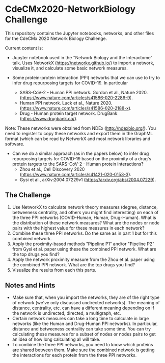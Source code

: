 # CdeCMx2020-NetworkBiology Challenge

This repository contains the Jupyter notebooks, networks, and other files for the CdeCMx 2020 Network Biology Challenge.

Current content is:

- Jupyter notebook used in the "Network Biology and the Interactome" talk. Uses NetworkX (https://networkx.github.io/) to import a network, visualize it, and calculate some basic network measures.

- Some protein-protein interaction (PPI) networks that we can use to try to infer drug repurposing targets for COVID-19. In particular  
  * SARS-CoV-2 - Human PPI network. Gordon et al., Nature 2020. (https://www.nature.com/articles/s41586-020-2286-9).
  * Human PPI network. Luck et al., Nature 2020. (https://www.nature.com/articles/s41586-020-2188-x).
  * Drug - Human protein target network. DrugBank (https://www.drugbank.ca/).

Note: These networks were obtained from NDEx (http://ndexbio.org/). You need to register to copy these networks and export them in the GraphML format (which can be read by NetworkX and most network libraries and software.
  
- Can we do a similar approach (as in the papers below) to infer drug repurposing targets for COVID-19 based on the proximity of a drug's protein targets to the SARS-CoV-2 - Human protein interactions?
  * Zhou et al., Cell Discovery 2020 (https://www.nature.com/articles/s41421-020-0153-3).
  * Gysi et al., arXiv:2004.07229v1 (https://arxiv.org/abs/2004.07229).
  

## The Challenge
  
1. Use NetworkX to calculate network theory measures (degree, distance, betweeness centrality, and others you might find interesting) on each of the three PPI networks (COVID-Human, Human, Drug-Human). What is the distribution of these network measures? What are the nodes or node pairs with the highest value for these measures in each network?
2. Combine these three PPI networks. Do the same as in part 1 but for this combined network.
3. Apply the proximity-based methods "Pipeline P1" and/or "Pipeline P2" from Gysi et al. paper using these the combined PPI network. What are the top drugs you find?
4. Apply the network proximity measure from the Zhou et al. paper using the combined PPI network. What are the top drugs you find?
5. Visualize the results from each this parts.

## Notes and Hints

- Make sure that, when you import the networks, they are of the right type of network (we've only discussed undirected networks). The meaning of distance, centrality, etc. can have a different meaning depending on if the network is undirected, directed, a multigraph, etc.
- Certain network measures can take a long time to calculate in large networks (like the Human and Drug-Human PPI networks). In particular, distance and betweeness centrality can take some time. You can try calculating these measures for a subset of nodes or nodes pairs to get an idea of how long calculating all will take.
- To combine the three PPI networks, you need to know which proteins are shared between them. Make sure the combined network is getting the interactions for each protein from the three PPI networks. 
